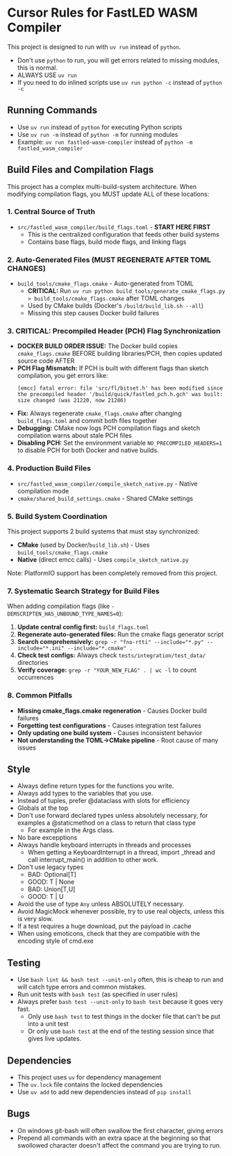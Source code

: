 # Cursor Rules for FastLED WASM Compiler

This project is designed to run with `uv run` instead of `python`.
- Don't use `python` to run, you will get errors related to missing modules, this is normal.
- ALWAYS USE `uv run`
- If you need to do inlined scripts use `uv run python -c` instead of `python -c`

## Running Commands
- Use `uv run` instead of `python` for executing Python scripts
- Use `uv run -m` instead of `python -m` for running modules
- Example: `uv run fastled-wasm-compiler` instead of `python -m fastled_wasm_compiler`

## Build Files and Compilation Flags
This project has a complex multi-build-system architecture. When modifying compilation flags, you MUST update ALL of these locations:

### 1. Central Source of Truth
- `src/fastled_wasm_compiler/build_flags.toml` - **START HERE FIRST**
  - This is the centralized configuration that feeds other build systems
  - Contains base flags, build mode flags, and linking flags

### 2. Auto-Generated Files (MUST REGENERATE AFTER TOML CHANGES)
- `build_tools/cmake_flags.cmake` - Auto-generated from TOML
  - **CRITICAL:** Run `uv run python build_tools/generate_cmake_flags.py > build_tools/cmake_flags.cmake` after TOML changes
  - Used by CMake builds (Docker's `/build/build_lib.sh --all`)
  - Missing this step causes Docker build failures

### 3. CRITICAL: Precompiled Header (PCH) Flag Synchronization
- **DOCKER BUILD ORDER ISSUE:** The Docker build copies `cmake_flags.cmake` BEFORE building libraries/PCH, then copies updated source code AFTER
- **PCH Flag Mismatch:** If PCH is built with different flags than sketch compilation, you get errors like:
  ```
  [emcc] fatal error: file 'src/fl/bitset.h' has been modified since the precompiled header '/build/quick/fastled_pch.h.gch' was built: size changed (was 21220, now 21286)
  ```
- **Fix:** Always regenerate `cmake_flags.cmake` after changing `build_flags.toml` and commit both files together
- **Debugging:** CMake now logs PCH compilation flags and sketch compilation warns about stale PCH files
- **Disabling PCH:** Set the environment variable `NO_PRECOMPILED_HEADERS=1` to disable PCH for both Docker and native builds.

### 4. Production Build Files
- `src/fastled_wasm_compiler/compile_sketch_native.py` - Native compilation mode
- `cmake/shared_build_settings.cmake` - Shared CMake settings

### 5. Build System Coordination
This project supports 2 build systems that must stay synchronized:
- **CMake** (used by Docker/`build_lib.sh`) - Uses `build_tools/cmake_flags.cmake`
- **Native** (direct emcc calls) - Uses `compile_sketch_native.py`

Note: PlatformIO support has been completely removed from this project.

### 7. Systematic Search Strategy for Build Files
When adding compilation flags (like `-DEMSCRIPTEN_HAS_UNBOUND_TYPE_NAMES=0`):

1. **Update central config first:** `build_flags.toml`
2. **Regenerate auto-generated files:** Run the cmake flags generator script
3. **Search comprehensively:** `grep -r "fno-rtti" --include="*.py" --include="*.ini" --include="*.cmake" .`
4. **Check test configs:** Always check `tests/integration/test_data/` directories
5. **Verify coverage:** `grep -r "YOUR_NEW_FLAG" . | wc -l` to count occurrences

### 8. Common Pitfalls
- **Missing cmake_flags.cmake regeneration** - Causes Docker build failures
- **Forgetting test configurations** - Causes integration test failures  
- **Only updating one build system** - Causes inconsistent behavior
- **Not understanding the TOML→CMake pipeline** - Root cause of many issues

## Style
- Always define return types for the functions you write.
- Always add types to the variables that you use.
- Instead of tuples, prefer @dataclass with slots for efficiency
- Globals at the top
- Don't use forward declared types unless absolutely necessary, for examples a @staticmethod on a class to return that class type
  - For example in the Args class.
- No bare excepptions
- Always handle keyboard interrupts in threads and processes
  - When getting a KeyboardInterrupt in a thread, import _thread and call interrupt_main() in addition to other work.
- Don't use legacy types
  - BAD: Optional[T]
  - GOOD: T | None
  - BAD: Union[T,U]
  - GOOD: T | U
- Avoid the use of type `Any` unless ABSOLUTELY necessary.
- Avoid MagicMock whenever possible, try to use real objects, unless this is very slow.
- If a test requires a huge download, put the payload in .cache
- When using emoticons, check that they are compatible with the encoding style of cmd.exe
  

## Testing
- Use `bash lint && bash test --unit-only` often, this is cheap to run and will catch type errors and common mistakes.
- Run unit tests with `bash test` (as specified in user rules)
- Always prefer `bash test --unit-only` to `bash test` because it goes very fast.
  - Only use `bash test` to test things in the docker file that can't be put into a unit test
  - Or only use `bash test` at the end of the testing session since that gives live updates.

## Dependencies
- This project uses `uv` for dependency management
- The `uv.lock` file contains the locked dependencies
- Use `uv add` to add new dependencies instead of `pip install` 

## Bugs
- On windows git-bash will often swallow the first character, giving errors
- Prepend all commands with an extra space at the beginning so that swollowed character doesn't affect the command you are trying to run.
